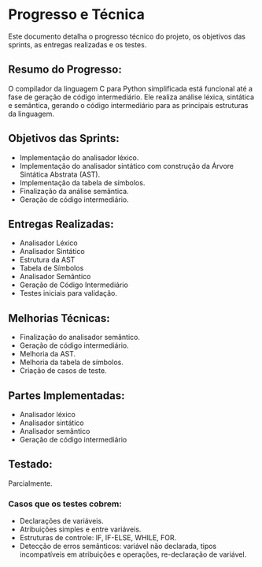 # Progresso e Técnica

Este documento detalha o progresso técnico do projeto, os objetivos das sprints, as entregas realizadas e os testes.

## Resumo do Progresso:

O compilador da linguagem C para Python simplificada está funcional até a fase de geração de código intermediário. Ele realiza análise léxica, sintática e semântica, gerando o código intermediário para as principais estruturas da linguagem.

## Objetivos das Sprints:

* Implementação do analisador léxico.
* Implementação do analisador sintático com construção da Árvore Sintática Abstrata (AST).
* Implementação da tabela de símbolos.
* Finalização da análise semântica.
* Geração de código intermediário.

## Entregas Realizadas:

* Analisador Léxico
* Analisador Sintático
* Estrutura da AST
* Tabela de Símbolos
* Analisador Semântico
* Geração de Código Intermediário
* Testes iniciais para validação.

## Melhorias Técnicas:

* Finalização do analisador semântico.
* Geração de código intermediário.
* Melhoria da AST.
* Melhoria da tabela de símbolos.
* Criação de casos de teste.

## Partes Implementadas:

* Analisador léxico
* Analisador sintático
* Analisador semântico
* Geração de código intermediário

## Testado:

Parcialmente.

### Casos que os testes cobrem:

* Declarações de variáveis.
* Atribuições simples e entre variáveis.
* Estruturas de controle: IF, IF-ELSE, WHILE, FOR.
* Detecção de erros semânticos: variável não declarada, tipos incompatíveis em atribuições e operações, re-declaração de variável.